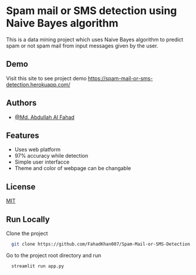 
# Spam mail or SMS detection using Naive Bayes algorithm

This is a data mining project which uses Naive Bayes algorithm to predict spam or not spam mail from input messages given by the user.


## Demo

Visit this site to see project demo https://spam-mail-or-sms-detection.herokuapp.com/


## Authors

- [@Md. Abdullah Al Fahad](https://www.github.com/FahadKhan007)


## Features

- Uses web platform
- 97% accuracy while detection
- Simple user interfacce
- Theme and color of webpage can be changable


## License

[MIT](https://choosealicense.com/licenses/mit/)


## Run Locally

Clone the project

```bash
  git clone https://github.com/FahadKhan007/Spam-Mail-or-SMS-Detection
```

Go to the project root directory and run

```bash
  streamlit run app.py
```
